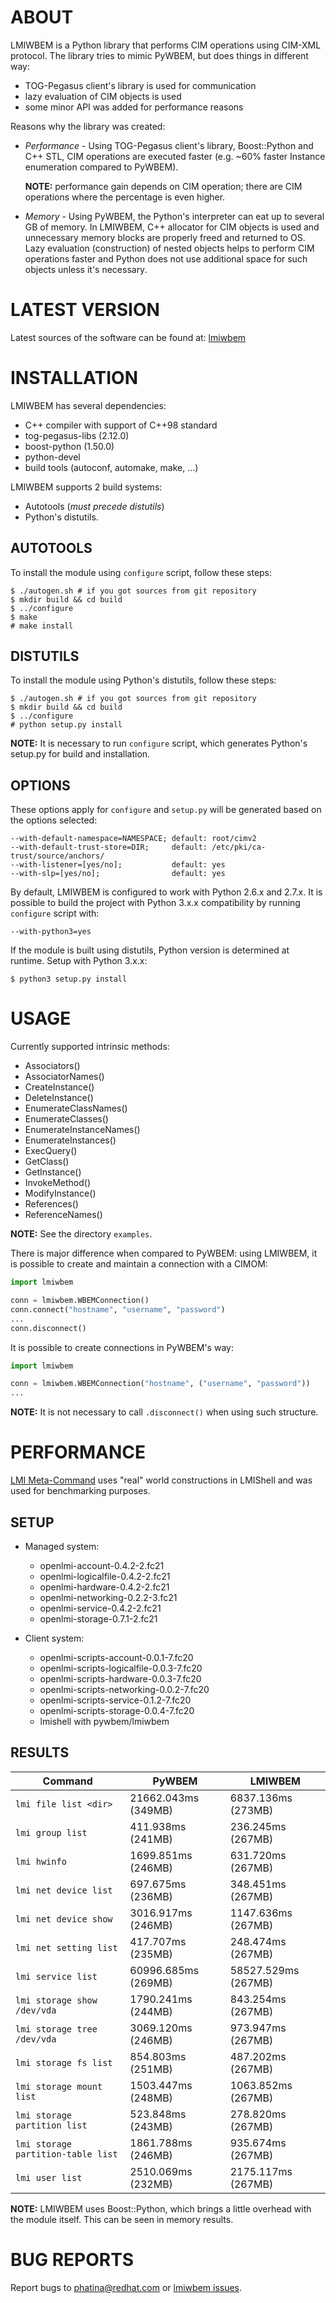 ABOUT
=====

LMIWBEM is a Python library that performs CIM operations using CIM-XML
protocol.  The library tries to mimic PyWBEM, but does things in different way:

- TOG-Pegasus client's library is used for communication
- lazy evaluation of CIM objects is used
- some minor API was added for performance reasons

Reasons why the library was created:

- *Performance* - Using TOG-Pegasus client's library, Boost::Python and C++ STL,
  CIM operations are executed faster (e.g. ~60% faster Instance enumeration
  compared to PyWBEM).

  **NOTE:** performance gain depends on CIM operation; there
  are CIM operations where the percentage is even higher.
- *Memory* - Using PyWBEM, the Python's interpreter can eat up to several GB of
  memory. In LMIWBEM, C++ allocator for CIM objects is used and unnecessary
  memory blocks are properly freed and returned to OS. Lazy evaluation
  (construction) of nested objects helps to perform CIM operations faster and
  Python does not use additional space for such objects unless it's necessary.


LATEST VERSION
==============

Latest sources of the software can be found at: [lmiwbem][]


INSTALLATION
============

LMIWBEM has several dependencies:

- C++ compiler with support of C++98 standard
- tog-pegasus-libs (2.12.0)
- boost-python (1.50.0)
- python-devel
- build tools (autoconf, automake, make, ...)

LMIWBEM supports 2 build systems:
- Autotools (*must precede distutils*)
- Python's distutils.


AUTOTOOLS
---------

To install the module using `configure` script, follow these steps:

    $ ./autogen.sh # if you got sources from git repository
    $ mkdir build && cd build
    $ ../configure
    $ make
    # make install


DISTUTILS
---------

To install the module using Python's distutils, follow these steps:

    $ ./autogen.sh # if you got sources from git repository
    $ mkdir build && cd build
    $ ../configure
    # python setup.py install

**NOTE:** It is necessary to run `configure` script, which generates
Python's setup.py for build and installation.


OPTIONS
-------

These options apply for `configure` and `setup.py` will be generated
based on the options selected:

    --with-default-namespace=NAMESPACE; default: root/cimv2
    --with-default-trust-store=DIR;     default: /etc/pki/ca-trust/source/anchors/
    --with-listener=[yes/no];           default: yes
    --with-slp=[yes/no];                default: yes

By default, LMIWBEM is configured to work with Python 2.6.x and 2.7.x. It is
possible to build the project with Python 3.x.x compatibility by running
`configure` script with:

    --with-python3=yes

If the module is built using distutils, Python version is determined at
runtime. Setup with Python 3.x.x:

    $ python3 setup.py install


USAGE
=====

Currently supported intrinsic methods:

- Associators()
- AssociatorNames()
- CreateInstance()
- DeleteInstance()
- EnumerateClassNames()
- EnumerateClasses()
- EnumerateInstanceNames()
- EnumerateInstances()
- ExecQuery()
- GetClass()
- GetInstance()
- InvokeMethod()
- ModifyInstance()
- References()
- ReferenceNames()

**NOTE:** See the directory `examples`.

There is major difference when compared to PyWBEM: using LMIWBEM, it is
possible to create and maintain a connection with a CIMOM:

``` python
import lmiwbem

conn = lmiwbem.WBEMConnection()
conn.connect("hostname", "username", "password")
...
conn.disconnect()
```

It is possible to create connections in PyWBEM's way:

``` python
import lmiwbem

conn = lmiwbem.WBEMConnection("hostname", ("username", "password"))
...
```

**NOTE:** It is not necessary to call `.disconnect()` when using such
structure.


PERFORMANCE
===========

[LMI Meta-Command][] uses "real" world constructions in LMIShell and
was used for benchmarking purposes.


SETUP
-----

- Managed system:
  - openlmi-account-0.4.2-2.fc21
  - openlmi-logicalfile-0.4.2-2.fc21
  - openlmi-hardware-0.4.2-2.fc21
  - openlmi-networking-0.2.2-3.fc21
  - openlmi-service-0.4.2-2.fc21
  - openlmi-storage-0.7.1-2.fc21

- Client system:
  - openlmi-scripts-account-0.0.1-7.fc20
  - openlmi-scripts-logicalfile-0.0.3-7.fc20
  - openlmi-scripts-hardware-0.0.3-7.fc20
  - openlmi-scripts-networking-0.0.2-7.fc20
  - openlmi-scripts-service-0.1.2-7.fc20
  - openlmi-scripts-storage-0.0.4-7.fc20
  - lmishell with pywbem/lmiwbem


RESULTS
-------

|             Command                |       PyWBEM        |      LMIWBEM        |
|------------------------------------|---------------------|---------------------|
| `lmi file list <dir>`              | 21662.043ms (349MB) |  6837.136ms (273MB) |
| `lmi group list`                   |   411.938ms (241MB) |   236.245ms (267MB) |
| `lmi hwinfo`                       |  1699.851ms (246MB) |   631.720ms (267MB) |
| `lmi net device list`              |   697.675ms (236MB) |   348.451ms (267MB) |
| `lmi net device show`              |  3016.917ms (246MB) |  1147.636ms (267MB) |
| `lmi net setting list`             |   417.707ms (235MB) |   248.474ms (267MB) |
| `lmi service list`                 | 60996.685ms (269MB) | 58527.529ms (267MB) |
| `lmi storage show /dev/vda`        |  1790.241ms (244MB) |   843.254ms (267MB) |
| `lmi storage tree /dev/vda`        |  3069.120ms (246MB) |   973.947ms (267MB) |
| `lmi storage fs list`              |   854.803ms (251MB) |   487.202ms (267MB) |
| `lmi storage mount list`           |  1503.447ms (248MB) |  1063.852ms (267MB) |
| `lmi storage partition list`       |   523.848ms (243MB) |   278.820ms (267MB) |
| `lmi storage partition-table list` |  1861.788ms (246MB) |   935.674ms (267MB) |
| `lmi user list`                    |  2510.069ms (232MB) |  2175.117ms (267MB) |

**NOTE:** LMIWBEM uses Boost::Python, which brings a little overhead with the
module itself.  This can be seen in memory results.


BUG REPORTS
===========

Report bugs to [phatina@redhat.com](mailto:phatina@redhat.com) or [lmiwbem issues][].

[lmiwbem]: https://github.com/phatina/lmiwbem "lmiwbem repository on github"
[lmiwbem issues]: https://github.com/phatina/lmiwbem/issues "Report a bug"
[LMI Meta-Command]: https://git.fedorahosted.org/git/openlmi-tools.git

